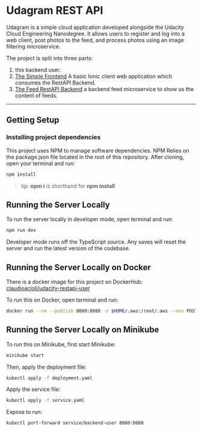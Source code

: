 # Udagram REST API

Udagram is a simple cloud application developed alongside the Udacity Cloud Engineering Nanodegree. It allows users to register and log into a web client, post photos to the feed, and process photos using an image filtering microservice.

The project is split into three parts:
1. this backend user.
2. [The Simple Frontend](https://github.com/claudioacioli/udacity-frontend)
A basic Ionic client web application which consumes the RestAPI Backend. 
3. [The Feed RestAPI Backend](https://github.com/claudioacioli/udacity-restapi-feed) a backend feed microservice to show us the content of feeds.
 


***
## Getting Setup

### Installing project dependencies

This project uses NPM to manage software dependencies. NPM Relies on the package.json file located in the root of this repository. After cloning, open your terminal and run:
```bash
npm install
```
>_tip_: **npm i** is shorthand for **npm install**


## Running the Server Locally
To run the server locally in developer mode, open terminal and run:
```bash
npm run dev
```

Developer mode runs off the TypeScript source. Any saves will reset the server and run the latest version of the codebase. 


## Running the Server Locally on Docker

There is a docker image for this project on DockerHub:
[claudioacioli/udacity-restapi-user](https://hub.docker.com/repository/docker/claudioacioli/udacity-restapi-user)

To run this on Docker, open terminal and run:

```bash
docker run --rm --publish 8080:8080 -v $HOME/.aws:/root/.aws --env POSTGRESS_HOST=$POSTGRESS_HOST --env POSTGRESS_USERNAME=$POSTGRESS_USERNAME --env POSTGRESS_PASSWORD=$POSTGRESS_PASSWORD --env POSTGRESS_DB=$POSTGRESS_DB --env AWS_REGION=$AWS_REGION --env AWS_PROFILE=$AWS_PROFILE --env AWS_BUCKET=$AWS_BUCKET --env JWT_SECRET=$JWT_SECRET --name user claudioacioli/udacity-restapi-user
```


## Running the Server Locally on Minikube

To run this on Minikube, first start Minikube:

```bash
minikube start
```

Then, apply the deployment file:
```bash
kubectl apply -f deployment.yaml
```

Apply the service file:
```bash
kubectl apply -f service.yaml
```

Expose to run:
```bash
kubectl port-forward service/backend-user 8080:8080
```
